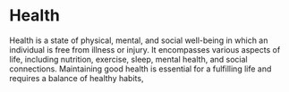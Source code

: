 # Health
 Health is a state of physical, mental, and social well-being in which an individual is free from illness or injury. It encompasses various aspects of life, including nutrition, exercise, sleep, mental health, and social connections. Maintaining good health is essential for a fulfilling life and requires a balance of healthy habits,
